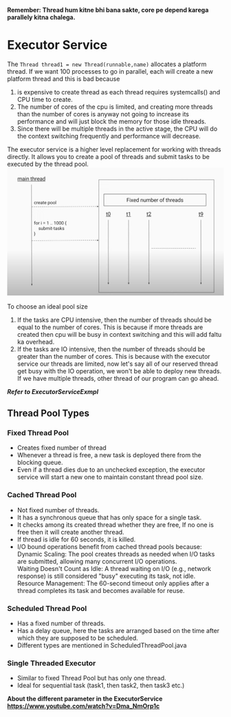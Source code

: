 **Remember: Thread hum kitne bhi bana sakte, core pe depend karega parallely kitna chalega.**

# Executor Service #

The ```Thread thread1 = new Thread(runnable,name)``` allocates a platform thread. If we want 100 processes to go in parallel, each will create a new platform thread and this is bad because
1. is expensive to create thread as each thread requires systemcalls() and CPU time to create.
2. The number of cores of the cpu is limited, and creating more threads than the number of cores is anyway not going to increase its performance and will just block the memory for those idle threads.
3. Since there will be multiple threads in the active stage, the CPU will do the context switching frequently and performance will decrease.

The executor service is a higher level replacement for working with threads directly. It allows you to create a pool of threads and submit tasks to be executed by the thread pool. ![](1.png)

To choose an ideal pool size
1. If the tasks are CPU intensive, then the number of threads should be equal to the number of cores. This is because if more threads are created then cpu will be busy in context switching and this will add faltu ka overhead.
2. If the tasks are IO intensive, then the number of threads should be greater than the number of cores. This is because with the executor service our threads are limited, now let's say all of our reserved thread get busy with the IO operation, we won't be able to deploy new threads. If we have multiple threads, other thread of our program can go ahead.

***Refer to ExecutorServiceExmpl***

## Thread Pool Types ##

### Fixed Thread Pool ###
- Creates fixed number of thread
- Whenever a thread is free, a new task is deployed there from the blocking queue.
- Even if a thread dies due to an unchecked exception, the executor service will start a new one to maintain constant thread pool size.

### Cached Thread Pool ###
- Not fixed number of threads.
- It has a synchronous queue that has only space for a single task.
- It checks among its created thread whether they are free, If no one is free then it will create another thread.
- If thread is idle for 60 seconds, it is killed.
- I/O bound operations benefit from cached thread pools because:  
  Dynamic Scaling: The pool creates threads as needed when I/O tasks are submitted, allowing many concurrent I/O operations.  
  Waiting Doesn't Count as Idle: A thread waiting on I/O (e.g., network response) is still considered "busy" executing its task, not idle.  
  Resource Management: The 60-second timeout only applies after a thread completes its task and becomes available for reuse.

### Scheduled Thread Pool ###
- Has a fixed number of threads.
- Has a delay queue, here the tasks are arranged based on the time after which they are supposed to be scheduled.
- Different types are mentioned in ScheduledThreadPool.java

### Single Threaded Executor ###
- Similar to fixed Thread Pool but has only one thread.
- Ideal for sequential task (task1, then task2, then task3 etc.)

**About the different parameter in the ExecutorService https://www.youtube.com/watch?v=Dma_NmOrp1c**



